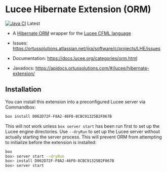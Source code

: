 # Lucee Hibernate Extension (ORM)

[![Java CI](https://github.com/ortus-solutions/extension-hibernate/actions/workflows/main.yml/badge.svg)](https://github.com/ortus-solutions/extension-hibernate/actions/workflows/main.yml) Latest

* A [Hibernate ORM](https://hibernate.org/orm/) wrapper for the [Lucee CFML language](https://www.lucee.org/)

* Issues: https://ortussolutions.atlassian.net/jira/software/c/projects/LHE/issues
* Documentation: https://docs.lucee.org/categories/orm.html
* Javadocs: https://apidocs.ortussolutions.com/#/lucee/hibernate-extension/

## Installation

You can install this extension into a preconfigured Lucee server via Commandbox:

```bash
box install D062D72F-F8A2-46F0-8CBC91325B2F067B
```

This will not work unless `box server start` has been run first to set up the Lucee engine directories. Use `--dryRun` to set up the Lucee server without actually starting the server process. This will prevent ORM from attempting to initialize before the extension is installed:

```bash
box
box> server start --dryRun
box> install D062D72F-F8A2-46F0-8CBC91325B2F067B
box> server start
```